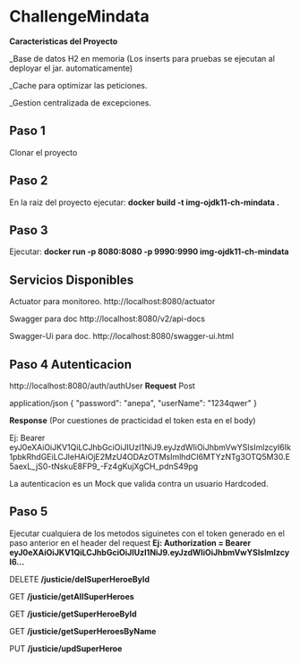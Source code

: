 # ChallengeMindata

**Caracteristicas del Proyecto**

_Base de datos H2 en memoria (Los inserts para pruebas se ejecutan al deployar el jar. automaticamente)

_Cache para optimizar las peticiones. 

_Gestion centralizada de excepciones.

## Paso 1
Clonar el proyecto

## Paso 2
En la raiz del proyecto ejecutar: **docker build -t img-ojdk11-ch-mindata .**

## Paso 3
Ejecutar: **docker run -p 8080:8080 -p 9990:9990 img-ojdk11-ch-mindata**

## Servicios Disponibles
Actuator para monitoreo.
http://localhost:8080/actuator

Swagger para doc
http://localhost:8080/v2/api-docs

Swagger-Ui para doc.
http://localhost:8080/swagger-ui.html

## Paso 4 Autenticacion
http://localhost:8080/auth/authUser
**Request**
Post

application/json
{
  "password": "anepa",
  "userName": "1234qwer"
}

**Response** (Por cuestiones de practicidad el token esta en el body)

Ej:
Bearer eyJ0eXAiOiJKV1QiLCJhbGciOiJIUzI1NiJ9.eyJzdWIiOiJhbmVwYSIsImlzcyI6Ik1pbkRhdGEiLCJleHAiOjE2MzU4ODAzOTMsImlhdCI6MTYzNTg3OTQ5M30.E5aexL_jS0-tNskuE8FP9_-Fz4gKujXgCH_pdnS49pg

La autenticacion es un Mock que valida contra un usuario Hardcoded.

## Paso 5
Ejecutar cualquiera de los metodos siguinetes con el token generado en el paso anterior en el header del request
**Ej: Authorization = Bearer eyJ0eXAiOiJKV1QiLCJhbGciOiJIUzI1NiJ9.eyJzdWIiOiJhbmVwYSIsImlzcyI6...**

DELETE
**/justicie/delSuperHeroeById**

GET
**/justicie/getAllSuperHeroes**

GET
**/justicie/getSuperHeroeById**

GET
**/justicie/getSuperHeroesByName**

PUT
**/justicie/updSuperHeroe**

